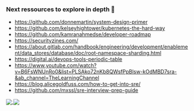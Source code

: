 ### Next ressources to explore in depth 🔭
- https://github.com/donnemartin/system-design-primer
- https://github.com/kelseyhightower/kubernetes-the-hard-way
- https://github.com/kamranahmedse/developer-roadmap
- https://securityzines.com/
- https://about.gitlab.com/handbook/engineering/development/enablement/data_stores/database/doc/root-namespace-sharding.html
- https://digital.ai/devops-tools-periodic-table
- https://www.youtube.com/watch?v=B6FsWNUnRo0&list=PLSAko72nKb8QWsfPpBlsw-kOdMBD7sra-&ab_channel=TheLearningChannel
- https://blog.alicegoldfuss.com/how-to-get-into-sre/
- https://github.com/mxssl/sre-interview-prep-guide

<a href="https://github.com/ggjulio">
  <img align="center" src="https://github-readme-stats.vercel.app/api/top-langs/?username=ggjulio&hide=objective-c,makefile,javascript,swift&theme=tokyonight" />
</a>
<a href="https://github.com/ggjulio">
  <img align="center" src="https://github-readme-stats.vercel.app/api?username=ggjulio&show_icons=true&count_private=true&theme=tokyonight" />
</a>


<!--
**ggjulio/ggjulio** is a ✨ _special_ ✨ repository because its `README.md` (this file) appears on your GitHub profile.

Here are some ideas to get you started:

- 🔭 I’m currently working on ...
- 🌱 I’m currently learning ...
- 👯 I’m looking to collaborate on ...
- 🤔 I’m looking for help with ...
- 💬 Ask me about ...
- 📫 How to reach me: ...
- 😄 Pronouns: ...
- ⚡ Fun fact: ...
-->
